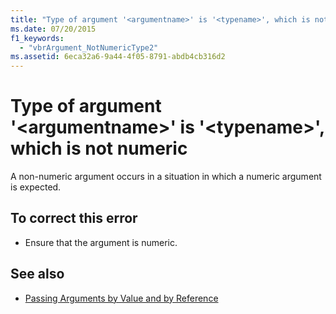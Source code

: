 ```yaml
---
title: "Type of argument '<argumentname>' is '<typename>', which is not numeric"
ms.date: 07/20/2015
f1_keywords: 
  - "vbrArgument_NotNumericType2"
ms.assetid: 6eca32a6-9a44-4f05-8791-abdb4cb316d2
---
```

# Type of argument '\<argumentname>' is '\<typename>', which is not numeric
A non-numeric argument occurs in a situation in which a numeric argument is expected.  
  
## To correct this error  
  
- Ensure that the argument is numeric.  
  
## See also

- [Passing Arguments by Value and by Reference](../../visual-basic/programming-guide/language-features/procedures/passing-arguments-by-value-and-by-reference.md)
